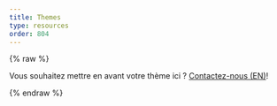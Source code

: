 ```yaml
---
title: Themes
type: resources
order: 804
---
```

{% raw %}
<div id="themes">
  <section v-for="partner in partners" :key="partner.name" class="partner-wrapper">
    <partner-component :partner="partner"></partner-component>
  </section>

  <p>
    Vous souhaitez mettre en avant votre thème ici ?
    <a href="mailto:evan@vuejs.org?subject=Theme+affiliation">Contactez-nous (EN)</a>!
  </p>
</div>

<script type="text/template" id="partnerTemplate">
  <div>
    <h2 :id="partner.name">{{partner.name}}</h2>
    <blockquote class="theme-partner-description" v-html="partnerDescription"></blockquote>
    <div class="themes-grid">
      <div v-for="product in partner.products" :key="product.name" class="item-preview">
        <a class="item-preview-img" :href="product.url" rel="sponsored">
          <img :src="product.image" :alt="`${product.name} - ${product.description}`" loading="lazy">
        </a>
        <div class="item-preview-name-container">
          <h3 class="item-preview-name" :class="{'free': product.price === 0}">
            {{product.name}}
          </h3>
          <b v-if="product.price" class="item-preview-price">${{product.price}}</b>
        </div>
        <div class="item-preview-description">{{product.description}}</div>
      </div>
      <div class="see-more-container">
        <a :href="partner.seeMoreUrl" class="button white see-more-link">See More Themes from {{partner.name}}</a>
      </div>
    </div>
  </div>
</script>

<script>
var mdConverter = new showdown.Converter()

Vue.component('partner-component', {
  template: document.getElementById('partnerTemplate').innerHTML,
  props: {
    partner: {
      type: Object,
      required: true
    }
  },
  computed: {
    partnerDescription: function () {
      return mdConverter.makeHtml(this.partner.description)
    }
  }
})

const app = new Vue({
  el: '#themes',
  data: function () {
    return {
      partners: themeData
    }
  }
})
</script>
{% endraw %}
